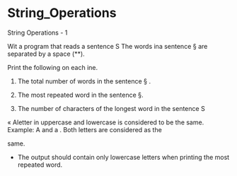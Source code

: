 # String_Operations
String Operations - 1

Wit a program that reads a sentence S The words ina
sentence § are separated by a space (**).

Print the following on each ine.
1. The total number of words in the sentence § .

2. The most repeated word in the sentence §.

3. The number of characters of the longest word in the
sentence S

« Aletter in uppercase and lowercase is
considered to be the same. Example: A
and a . Both letters are considered as the

same.

+ The output should contain only lowercase
letters when printing the most repeated word.
